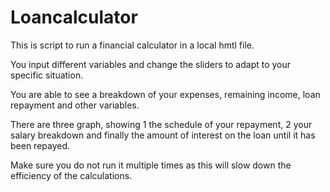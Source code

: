 # Loancalculator
This is script to run a financial calculator in a local hmtl file.

You input different variables and change the sliders to adapt to your specific situation.

You are able to see a breakdown of your expenses, remaining income, loan repayment and other variables.

There are three graph, showing 1 the schedule of your repayment, 2 your salary breakdown and finally the amount of interest on the loan until it has been repayed.

Make sure you do not run it multiple times as this will slow down the efficiency of the calculations.
